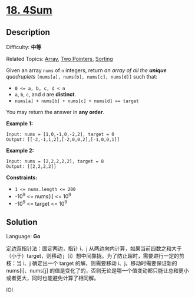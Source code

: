 # [18\. 4Sum](https://leetcode.cn/problems/4sum/)

## Description

Difficulty: **中等**  

Related Topics: [Array](https://leetcode.cn/tag/https://leetcode.cn/tag/array//), [Two Pointers](https://leetcode.cn/tag/https://leetcode.cn/tag/two-pointers//), [Sorting](https://leetcode.cn/tag/https://leetcode.cn/tag/sorting//)


Given an array `nums` of `n` integers, return _an array of all the **unique** quadruplets_ `[nums[a], nums[b], nums[c], nums[d]]` such that:

*   `0 <= a, b, c, d < n`
*   `a`, `b`, `c`, and `d` are **distinct**.
*   `nums[a] + nums[b] + nums[c] + nums[d] == target`

You may return the answer in **any order**.

**Example 1:**

```
Input: nums = [1,0,-1,0,-2,2], target = 0
Output: [[-2,-1,1,2],[-2,0,0,2],[-1,0,0,1]]
```

**Example 2:**

```
Input: nums = [2,2,2,2,2], target = 8
Output: [[2,2,2,2]]
```

**Constraints:**

*   `1 <= nums.length <= 200`
*   -10<sup>9</sup> <= nums[i] <= 10<sup>9</sup>
*   -10<sup>9</sup> <= target <= 10<sup>9</sup>


## Solution

Language: **Go**

定边双指针法：固定两边，指针 i、j 从两边向内计算，如果当前四数之和大于（小于）target，则移动 j（i）想中间靠拢。为了防止超时，需要进行一定的剪枝：当 i、j 确定出一个 target 的解，则需要移动 i、j，移动时需要保证新的 nums[i]、nums[j] 的值是变化了的，否则无论是哪一个值变动都只能让总和更小或者更大，同时也能避免计算了相同解。

IOI
